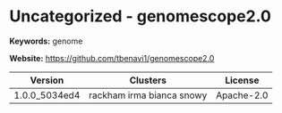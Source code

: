 # Uncategorized - genomescope2.0



**Keywords:** genome

**Website:** <https://github.com/tbenavi1/genomescope2.0>

| Version | Clusters | License |
| ------- | -------- | ------- |
| 1.0.0_5034ed4 | rackham irma bianca snowy | Apache-2.0 |
